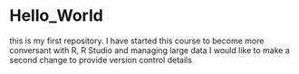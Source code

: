 # Hello_World
this is my first repository.  I have started this course to become more conversant with R, R Studio and managing large data
I would like to make a second change to provide version control details
